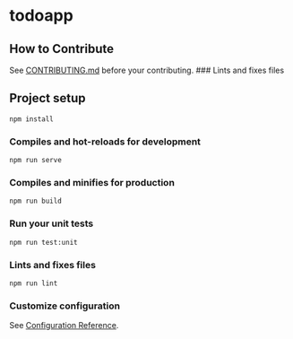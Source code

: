 # todoapp

## How to Contribute

See [CONTRIBUTING.md](https://github.com/Yu0614/vue-ToDoApp/blob/main/CONTRIBUTING.md) before your contributing.	### Lints and fixes files


## Project setup
```
npm install
```

### Compiles and hot-reloads for development
```
npm run serve
```

### Compiles and minifies for production
```
npm run build
```

### Run your unit tests
```
npm run test:unit
```

### Lints and fixes files
```
npm run lint
```

### Customize configuration
See [Configuration Reference](https://cli.vuejs.org/config/).


